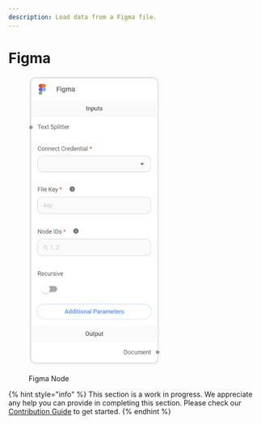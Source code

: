 ```yaml
---
description: Load data from a Figma file.
---
```


# Figma

<figure><img src="../../../.gitbook/assets/image (8) (1) (1) (1) (1) (1).png" alt="" width="264"><figcaption><p>Figma Node</p></figcaption></figure>

{% hint style="info" %}
This section is a work in progress. We appreciate any help you can provide in completing this section. Please check our [Contribution Guide](../../../contributing/) to get started.
{% endhint %}
